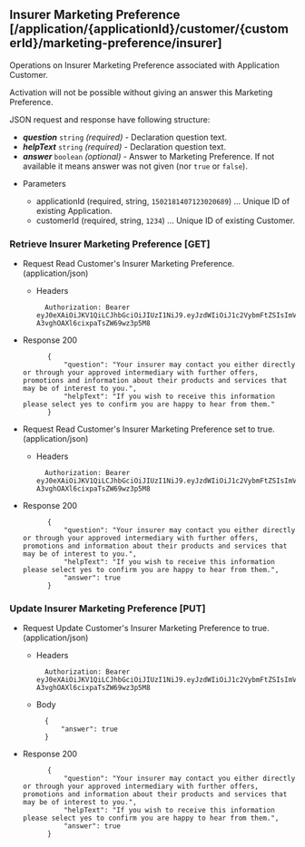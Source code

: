 ## Insurer Marketing Preference [/application/{applicationId}/customer/{customerId}/marketing-preference/insurer]
Operations on Insurer Marketing Preference associated with Application Customer.

Activation will not be possible without giving an answer this Marketing Preference.

JSON request and response have following structure:

- ***question*** `string` *(required)* - Declaration question text.
- ***helpText*** `string` *(required)* - Declaration question text.
- ***answer*** `boolean` *(optional)* - Answer to Marketing Preference. If not available it means answer was not given (nor `true` or `false`).

+ Parameters

    + applicationId (required, string, `1502181407123020689`) ... Unique ID of existing Application.
    + customerId (required, string, `1234`) ... Unique ID of existing Customer.

### Retrieve Insurer Marketing Preference [GET]
+ Request Read Customer's Insurer Marketing Preference. (application/json)

    + Headers

            Authorization: Bearer eyJ0eXAiOiJKV1QiLCJhbGciOiJIUzI1NiJ9.eyJzdWIiOiJ1c2VybmFtZSIsImV4cCI6MTQyMjU0MDAzMH0.oyMYL7t57jhBvw-A3vghOAXl6cixpaTsZW69wz3p5M8

+ Response 200

            {
                "question": "Your insurer may contact you either directly or through your approved intermediary with further offers, promotions and information about their products and services that may be of interest to you.",
                "helpText": "If you wish to receive this information please select yes to confirm you are happy to hear from them."
            }

+ Request Read Customer's Insurer Marketing Preference set to true. (application/json)

    + Headers

            Authorization: Bearer eyJ0eXAiOiJKV1QiLCJhbGciOiJIUzI1NiJ9.eyJzdWIiOiJ1c2VybmFtZSIsImV4cCI6MTQyMjU0MDAzMH0.oyMYL7t57jhBvw-A3vghOAXl6cixpaTsZW69wz3p5M8

+ Response 200

            {
                "question": "Your insurer may contact you either directly or through your approved intermediary with further offers, promotions and information about their products and services that may be of interest to you.",
                "helpText": "If you wish to receive this information please select yes to confirm you are happy to hear from them.",
                "answer": true
            }

### Update Insurer Marketing Preference [PUT]
+ Request Update Customer's Insurer Marketing Preference to true. (application/json)

    + Headers

            Authorization: Bearer eyJ0eXAiOiJKV1QiLCJhbGciOiJIUzI1NiJ9.eyJzdWIiOiJ1c2VybmFtZSIsImV4cCI6MTQyMjU0MDAzMH0.oyMYL7t57jhBvw-A3vghOAXl6cixpaTsZW69wz3p5M8

    + Body

            {
                "answer": true
            }

+ Response 200

            {
                "question": "Your insurer may contact you either directly or through your approved intermediary with further offers, promotions and information about their products and services that may be of interest to you.",
                "helpText": "If you wish to receive this information please select yes to confirm you are happy to hear from them.",
                "answer": true
            }
